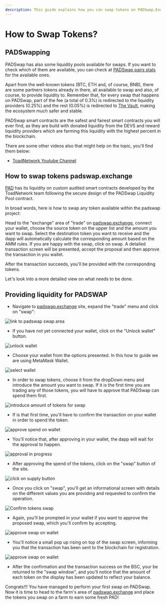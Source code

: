 ```yaml
---
description: This guide explains how you can swap tokens on PADSwap.Exchange.
---
```


# How to Swap Tokens?

## PADSwapping

PADSwap has also some liquidity pools available for swaps. If you want to check which of them are available, you can check at [PADSwap pairs stats](https://info.padswap.exchange/pairs) for the available ones.

Apart from the well-known tokens (BTC, ETH and, of course, BNB), there are some partners tokens already in there, all available to swap and also, of course, to provide liquidity to. Remember that, for every swap that happens on PADSwap, part of the fee (a total of 0.3%) is redirected to the liquidity providers (0.25%) and the rest (0.05%) is redirected to [The Vault](../concepts/the-vault.md), making the ecosystem much safer and stable.

PADSwap smart contracts are the safest and fairest smart contracts you will ever find, as they are build with donated liquidity from the DEVS and reward liquidity providers which are farming this liquidity with the highest percent in the blockchain.

There are some other videos also that might help on the topic, you'll find them below:

* [ToadNetwork Youtube Channel](https://www.youtube.com/channel/UCI\_vUc-HrJWtKXj-Re-hTSw/videos)

## How to swap tokens padswap.exchange

[PAD](../tokens/pad.md) has its liquidity on custom audited smart contracts developed by the ToadNetwork team following the secure design of the PADSwap Liquidity Pool contract.

In broad words, here is how to swap any token available within the padswap project:

Head to the "exchange" area of "trade" on [padswap.exchange](https://padswap.exchange/#/swap), connect your wallet, choose the source token on the upper list and the amount you want to swap. Select the destination token you want to receive and the dapp will automatically calculate the corresponding amount based on the AMM rules. If you are happy with the swap, click on swap. A detailed transaction screen will be presented, accept the proposal and then approve the transaction in you wallet.

After the transaction succeeds, you'll be provided with the corresponding tokens.

Let's look into a more detailed view on what needs to be done.

## Providing liquidity for PADSWAP

* Navigate to [padswap.exchange](https://padswap.exchange) site, expand the "trade" menu and click on "swap":

![link to padswap swap area](https://github.com/ToadNetwork/Docs/blob/main/docs/\_media/howtos/SwappingOnPadswap00\_navigateToSwap.png?raw=true)

* If you have not yet connected your wallet, click on the "Unlock wallet" button.

![unlock wallet](https://github.com/ToadNetwork/Docs/blob/main/docs/\_media/howtos/SwappingOnPadswap01\_connectWallet.png?raw=true)

* Choose your wallet from the options presented. In this how to guide we are using MetaMask Wallet.

![select wallet](https://github.com/ToadNetwork/Docs/blob/main/docs/\_media/howtos/SwappingOnPadswap02\_chooseWallet.png?raw=true)

* In order to swap tokens, choose it from the dropDown menu and introduce the amount you want to swap. If it is the first time you are trading any of those tokens, you will have to approve that PADSwap can spend them first.

![introduce amount of tokens for swap](https://github.com/ToadNetwork/Docs/blob/main/docs/\_media/howtos/SwappingOnPadswap02\_selectTokensToSwap.png?raw=true)

* If is that first time, you'll have to confirm the transaction on your wallet in order to spend the token.

![approve spend on wallet](https://github.com/ToadNetwork/Docs/blob/main/docs/\_media/howtos/SwappingOnPadswap04\_approveSpendOfTokens.png?raw=true)

* You'll notice that, after approving in your wallet, the dapp will wait for the approval to happen.

![approval in progress](https://github.com/ToadNetwork/Docs/blob/main/docs/\_media/howtos/SwappingOnPadswap05\_approvalOnCourse.png?raw=true)

* After approving the spend of the tokens, click on the "swap" button of the site.

![click on supply button](https://github.com/ToadNetwork/Docs/blob/main/docs/\_media/howtos/SwappingOnPadswap06\_chooseSwapToken.png?raw=true)

* Once you click on "swap", you'll get an informational screen with details on the different values you are providing and requested to confirm the operation.

![Confirm tokens swap](https://github.com/ToadNetwork/Docs/blob/main/docs/\_media/howtos/SwappingOnPadswap07\_CheckSwapDetails.png?raw=true)

* Again, you'll be prompted in your wallet if you want to approve the proposed swap, which you'll confirm by accepting.

![approve swap on wallet](https://github.com/ToadNetwork/Docs/blob/main/docs/\_media/howtos/SwappingOnPadswap08\_confirmSwapOnWallet.png?raw=true)

* You'll notice a small pop up rising on top of the swap screen, informing you that the transaction has been sent to the blockchain for registration.

![approve swap on wallet](https://github.com/ToadNetwork/Docs/blob/main/docs/\_media/howtos/SwappingOnPadswap09\_swapConfirmation.png?raw=true)

* After the confirmation and the transaction success on the BSC, your be returned to the "swap window", and you'll notice that the amount of each token on the display has been updated to reflect your balance.

Congrats!!! You have managed to perform your first swap on PADSwap. Now it is time to head to the farm's area of [padswap.exchange](https://dapps.padswap.exchange) and place the tokens you swap on a farm to earn some fresh PAD!
